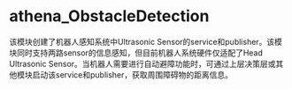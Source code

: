 # athena_ObstacleDetection
该模块创建了机器人感知系统中Ultrasonic Sensor的service和publisher。该模块同时支持两路sensor的信息感知，但目前机器人系统硬件仅适配了Head Ultrasonic Sensor。当机器人需要进行自动避障功能时，可通过上层决策层或其他模块启动该service和publisher，获取周围障碍物的距离信息。
